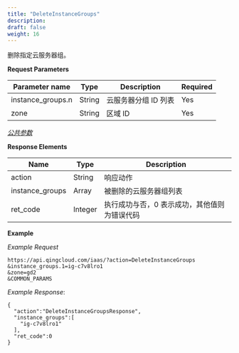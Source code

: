 ```yaml
---
title: "DeleteInstanceGroups"
description: 
draft: false
weight: 16
---
```


删除指定云服务器组。

**Request Parameters**

| Parameter name | Type | Description | Required |
| --- | --- | --- | --- |
| instance_groups.n | String | 云服务器分组 ID 列表 | Yes |
| zone | String | 区域 ID | Yes |

[_公共参数_](../../../parameters/)

**Response Elements**

| Name | Type | Description |
| --- | --- | --- |
| action | String | 响应动作 |
| instance_groups | Array | 被删除的云服务器组列表 |
| ret_code | Integer | 执行成功与否，0 表示成功，其他值则为错误代码 |

**Example**

_Example Request_

```
https://api.qingcloud.com/iaas/?action=DeleteInstanceGroups
&instance_groups.1=ig-c7v8lro1
&zone=gd2
&COMMON_PARAMS
```

_Example Response_:

```
{
  "action":"DeleteInstanceGroupsResponse",
  "instance_groups":[
    "ig-c7v8lro1"
  ],
  "ret_code":0
}
```
